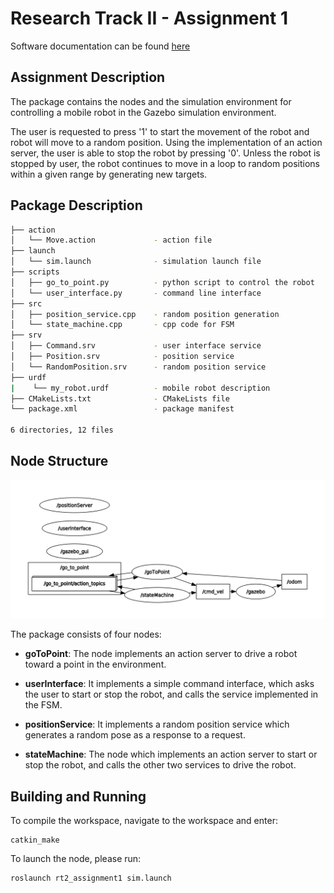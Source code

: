 # Research Track II - Assignment 1

Software documentation can be found [here](https://jerin-joy.github.io/ResearchTrack2_Assignment1/)
## Assignment Description

The package contains the nodes and the simulation environment for controlling a mobile robot in the Gazebo simulation environment. 

The user is requested to press '1' to start the movement of the robot and robot will move to a random position. Using the implementation of an action server, the user is able to stop the robot by pressing '0'. Unless the robot is stopped by user, the robot continues to move in a loop to random positions within a given range by generating new targets.

## Package Description

```bash
├── action
│   └── Move.action             - action file
├── launch 
│   └── sim.launch              - simulation launch file             
├── scripts
│   ├── go_to_point.py          - python script to control the robot
│   └── user_interface.py       - command line interface
├── src
│   ├── position_service.cpp    - random position generation
│   └── state_machine.cpp       - cpp code for FSM
├── srv
│   ├── Command.srv             - user interface service
│   ├── Position.srv            - position service
│   └── RandomPosition.srv      - random position service 
├── urdf
|    └── my_robot.urdf          - mobile robot description
├── CMakeLists.txt              - CMakeLists file
└── package.xml                 - package manifest

6 directories, 12 files
```

## Node Structure

![Package Tree](action_server.png)

The package consists of four nodes:
- **goToPoint**: The node implements an action server to
drive a robot toward a point in the environment.

- **userInterface**: It implements a simple command interface, which asks the user to start or stop the robot, and calls the service implemented in the FSM.
  
- **positionService**: It implements a random position service which generates a random pose as a response to a request. 
  
- **stateMachine**: The node which implements an action server to start or stop the robot, and calls the other two services to drive the robot. 

## Building and Running

To compile the workspace, navigate to the workspace and enter:
```
catkin_make
```

To launch the node, please run:
```
roslaunch rt2_assignment1 sim.launch
```

